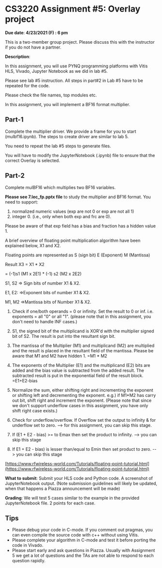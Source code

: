# CS3220 Assignment #5:  Overlay project  

**Due date**: **4/23/2021 (F) : 6 pm**

This is a two-member group project. Please discuss this with the instructor if you do not have a partner. 

**Description**:

In this assignment, you will use PYNQ programming platforms with Vitis HLS, Vivado, Jupyter Notebook as we did in lab #5.

Please see lab #5 instruction. All steps in part#2 in Lab #5 have to be repeated for the code. 

Please check the file names, top modules etc. 

In this assignment, you will implement a BF16 format multiplier.


## Part-1
Complete the multiplier driver. We provide a frame for you to
start (mulbf16.ipynb). The steps to create driver are similar to lab 5.

You need to repeat the lab #5 steps to generate files.

You will have to modify the JupyterNotebook (.ipynb) file to ensure that the correct Overlay is selected.

## Part-2
Complete  mulBF16 which multiplies two BF16 variables.

**Please see 7.lec_fp.pptx file** to study the multiplier and BF16
format.
You need to support:
1. normalized numeric values (exp are not 0 or
exp are not all 1) 
2. integer 0. (i.e., only when both exp and frc
are 0).

Please be aware of that exp field has a bias and fraction has a hidden value 1.

A brief overview of floating point multiplication algorithm have been explained below, X1 and X2.

Floating points are represented as S (sign bit) E (Exponent) M (Mantissa) 

Result X3 = X1 * X2

= (-1)s1 (M1 x 2E1) * (-1) s2 (M2 x 2E2)

S1, S2 => Sign bits of number X1 & X2.

E1, E2: =>Exponent bits of number X1 & X2.

M1, M2 =>Mantissa bits of Number X1 & X2.

1. Check if one/both operands = 0 or infinity. Set the result to 0 or inf. i.e. exponents = all "0" or all "1".
 (please note that in this assignment, you don't need to handle INF cases.) 

2. S1, the signed bit of the multiplicand is XOR'd with the multiplier signed bit of S2. The result is put into the resultant sign bit.

3. The mantissa of the Multiplier (M1) and multiplicand (M2) are multiplied and the result is placed in the resultant field of the mantissa.  Please be aware that M1 and M2 have hidden 1. 
=M1 * M2 

4. The exponents of the Multiplier (E1) and the multiplicand (E2) bits are added and the bias value is subtracted from the added result. The subtracted result is put in the exponential field of the result block.
=E1+E2-bias

5. Normalize the sum, either shifting right and incrementing the exponent or shifting left and decrementing the exponent. e.g.)  if M1*M2 has carry out bit, shift right and increment the exponent. (Please note that since we don't support underflow cases in this assignment, you have only shift right case exists.) 

6. Check for underflow/overflow. If Overflow set the output to
infinity & for underflow set to zero. --> for this assignment, you can
skip this stage.

7. If (E1 + E2 - bias) >= to Emax then set the product to
infinity. --> you can skip this stage

8. If E1 + E2 - bias) is lesser than/equal to Emin then set product to
zero. --> you can skip this stage 

[https://www.rfwireless-world.com/Tutorials/floating-point-tutorial.html](https://www.rfwireless-world.com/Tutorials/floating-point-tutorial.html)


**What to submit**:
Submit your HLS code and Python code. 
A screenshot of JupyterNotebook output.
(Note submission guidelines will likely be updated, when that happens a Piazza announcement will be made)


**Grading**:
We will test 5 cases similar to the example in the provided JupyterNotebook file. 2 points for each case. 

## Tips

* Please debug your code in C-mode. If you comment out pragmas, you can even compile the source code with c++ without using Vitis.
* Please complete your algorithm in C-mode and test it before porting the code in Vivado.
* Please start early and ask questions in Piazza. Usually with Assignment 5 we get a lot of questions and the TAs are not able to respond to each question rapidly.
